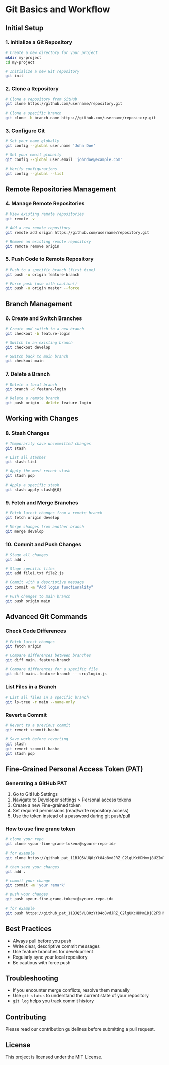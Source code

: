 # Git Basics and Workflow

## Initial Setup

### 1. Initialize a Git Repository
```bash
# Create a new directory for your project
mkdir my-project
cd my-project

# Initialize a new Git repository
git init
```

### 2. Clone a Repository
```bash
# Clone a repository from GitHub
git clone https://github.com/username/repository.git

# Clone a specific branch
git clone -b branch-name https://github.com/username/repository.git
```

### 3. Configure Git
```bash
# Set your name globally
git config --global user.name 'John Doe'

# Set your email globally
git config --global user.email 'johndoe@example.com'

# Verify configurations
git config --global --list
```

## Remote Repositories Management

### 4. Manage Remote Repositories
```bash
# View existing remote repositories
git remote -v

# Add a new remote repository
git remote add origin https://github.com/username/repository.git

# Remove an existing remote repository
git remote remove origin
```

### 5. Push Code to Remote Repository
```bash
# Push to a specific branch (first time)
git push -u origin feature-branch

# Force push (use with caution!)
git push -u origin master --force
```

## Branch Management

### 6. Create and Switch Branches
```bash
# Create and switch to a new branch
git checkout -b feature-login

# Switch to an existing branch
git checkout develop

# Switch back to main branch
git checkout main
```

### 7. Delete a Branch
```bash
# Delete a local branch
git branch -d feature-login

# Delete a remote branch
git push origin --delete feature-login
```

## Working with Changes

### 8. Stash Changes
```bash
# Temporarily save uncommitted changes
git stash

# List all stashes
git stash list

# Apply the most recent stash
git stash pop

# Apply a specific stash
git stash apply stash@{0}
```

### 9. Fetch and Merge Branches
```bash
# Fetch latest changes from a remote branch
git fetch origin develop

# Merge changes from another branch
git merge develop
```

### 10. Commit and Push Changes
```bash
# Stage all changes
git add .

# Stage specific files
git add file1.txt file2.js

# Commit with a descriptive message
git commit -m "Add login functionality"

# Push changes to main branch
git push origin main
```

## Advanced Git Commands

### Check Code Differences
```bash
# Fetch latest changes
git fetch origin

# Compare differences between branches
git diff main..feature-branch

# Compare differences for a specific file
git diff main..feature-branch -- src/login.js
```

### List Files in a Branch
```bash
# List all files in a specific branch
git ls-tree -r main --name-only
```

### Revert a Commit
```bash
# Revert to a previous commit
git revert <commit-hash>

# Save work before reverting
git stash
git revert <commit-hash>
git stash pop
```

## Fine-Grained Personal Access Token (PAT)

### Generating a GitHub PAT
1. Go to GitHub Settings
2. Navigate to Developer settings > Personal access tokens
3. Create a new Fine-grained token
4. Set required permissions (read/write repository access)
5. Use the token instead of a password during git push/pull

### How to use fine grane token
```bash
# clone your repo
git clone <your-fine-grane-token>@<youre-repo-id>

# for example
git clone https://github_pat_11BJQ5VUQ0zYt84o8vdJRZ_C2lgUKcHDMmxj8U2ImT4UAoEy1DjC2F5HhDnMG@github.com/mok/dummyrepo.git

# then save your changes
git add .

# commit your change
git commit -m 'your remark'

# push your changes
git push <your-fine-grane-token>@<youre-repo-id>

# for example
git push https://github_pat_11BJQ5VUQ0zYt84o8vdJRZ_C2lgUKcHDMm1DjC2F5HhDnMG@github.com/mok/dummyrepo.git

```


## Best Practices
- Always pull before you push
- Write clear, descriptive commit messages
- Use feature branches for development
- Regularly sync your local repository
- Be cautious with force push

## Troubleshooting
- If you encounter merge conflicts, resolve them manually
- Use `git status` to understand the current state of your repository
- `git log` helps you track commit history

## Contributing
Please read our contribution guidelines before submitting a pull request.

## License
This project is licensed under the MIT License.
